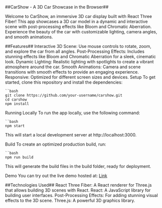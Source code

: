 ##CarShow - A 3D Car Showcase in the Browser##

Welcome to CarShow, an immersive 3D car display built with React Three Fiber! This app showcases a 3D car model in a dynamic and interactive scene with post-processing effects like Bloom and Chromatic Aberration. Experience the beauty of the car with customizable lighting, camera angles, and smooth animations.

##Features##
Interactive 3D Scene: Use mouse controls to rotate, zoom, and explore the car from all angles.
Post-Processing Effects: Includes stunning effects like Bloom and Chromatic Aberration for a sleek, cinematic look.
Dynamic Lighting: Realistic lighting with spotlights to create a vibrant atmosphere around the car.
Smooth Animations: Camera and scene transitions with smooth effects to provide an engaging experience.
Responsive: Optimized for different screen sizes and devices.
Setup
To get started, clone this repository and install the dependencies:

    ``bash
    git clone https://github.com/your-username/carshow.git
    cd carshow
    npm install


Running Locally
To run the app locally, use the following command:

    ``bash
    npm start

This will start a local development server at http://localhost:3000.

Build
To create an optimized production build, run:

    ``bash
    npm run build

This will generate the build files in the build folder, ready for deployment.

Demo
You can try out the live demo hosted at: [Link](https://carshowcasing-241ca.web.app/)

##Technologies Used##
React Three Fiber: A React renderer for Three.js that allows building 3D scenes with React.
React: A JavaScript library for building user interfaces.
Post-Processing Effects: For adding stunning visual effects to the 3D scene.
Three.js: A powerful 3D graphics library.
